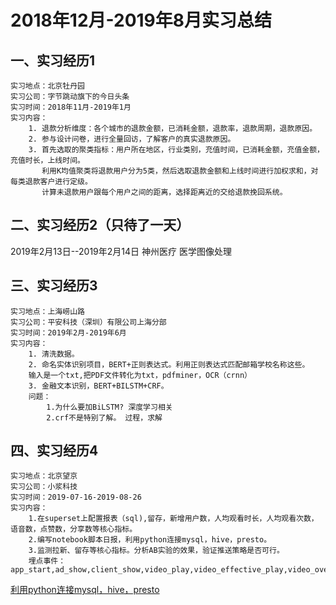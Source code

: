 # 2018年12月-2019年8月实习总结
## 一、实习经历1
    实习地点：北京牡丹园
    实习公司：字节跳动旗下的今日头条
    实习时间：2018年11月-2019年1月
    实习内容：
        1. 退款分析维度：各个城市的退款金额，已消耗金额，退款率，退款周期，退款原因。
        2. 参与设计问卷，进行全量回访，了解客户的真实退款原因。
        3. 首先选取的聚类指标：用户所在地区，行业类别，充值时间，已消耗金额，充值金额，充值时长，上线时间。
           利用K均值聚类将退款用户分为5类，然后选取退款金额和上线时间进行加权求和，对每类退款客户进行定级。
           计算未退款用户跟每个用户之间的距离，选择距离近的交给退款挽回系统。
## 二、实习经历2（只待了一天）
2019年2月13日--2019年2月14日 神州医疗 医学图像处理
## 三、实习经历3
    实习地点：上海崂山路
    实习公司：平安科技（深圳）有限公司上海分部
    实习时间：2019年2月-2019年6月
    实习内容：
        1. 清洗数据。
        2. 命名实体识别项目，BERT+正则表达式。利用正则表达式匹配邮箱学校名称这些。
        输入是一个txt,把PDF文件转化为txt，pdfminer，OCR（crnn）
        3. 金融文本识别，BERT+BILSTM+CRF。
        问题：
            1.为什么要加BiLSTM? 深度学习相关
            2.crf不是特别了解。 过程，求解
## 四、实习经历4
    实习地点：北京望京
    实习公司：小浆科技
    实习时间：2019-07-16-2019-08-26
    实习内容：
        1.在superset上配置报表（sql),留存，新增用户数，人均观看时长，人均观看次数，语音数，点赞数，分享数等核心指标。
        2.编写notebook脚本日报，利用python连接mysql，hive，presto。
        3.监测拉新、留存等核心指标。分析AB实验的效果，验证推送策略是否可行。
        埋点事件：app_start,ad_show,client_show,video_play,video_effective_play,video_over,share,audio,like

   [利用python连接mysql，hive，presto](https://blog.csdn.net/qq_33168200/article/details/97620823/)
